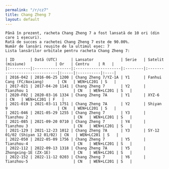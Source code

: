 ```yaml
---
permalink: "/r/cz7"
title: Chang Zheng 7
layout: default
---
```


    Până în prezent, racheta Chang Zheng 7 a fost lansată de 10 ori (din care 1 eșecuri).
    Rată de succes a rachetei Chang Zheng 7 este de 90.00%.
    Număr de lansări reușite de la ultimul eșec: 7
    Lista lansărilor orbitale pentru racheta Chang Zheng 7:
    
    | ID       | Dată (UTC)      | Lansator            | Serie   | Satelit (misiune)             | Or   | Centru    | R   |
    |:---------|:----------------|:--------------------|:--------|:------------------------------|:-----|:----------|:----|
    | 2016-042 | 2016-06-25 1200 | Chang Zheng 7/YZ-1A | Y1      | Fanhui Cang (FC/Aoxiang)      | CN   | WEN+LC201 | S   |
    | 2017-021 | 2017-04-20 1141 | Chang Zheng 7       | Y2      | Tianzhou 1                    | CN   | WEN+LC201 | S   |
    | 2020-F02 | 2020-03-16 1334 | Chang Zheng 7A      | Y1      | XYZ-6                         | CN   | WEN+LC201 | F   |
    | 2021-019 | 2021-03-11 1751 | Chang Zheng 7A      | Y2      | Shiyan 9                      | CN   | WEN+LC201 | S   |
    | 2021-046 | 2021-05-29 1255 | Chang Zheng 7       | Y3      | Tianzhou 2                    | CN   | WEN+LC201 | S   |
    | 2021-085 | 2021-09-20 0710 | Chang Zheng 7       | Y4      | Tianzhou 3                    | CN   | WEN+LC201 | S   |
    | 2021-129 | 2021-12-23 1012 | Chang Zheng 7A      | Y3      | SY-12 01/02 (Shiyan 12 01/02) | CN   | WEN+LC201 | S   |
    | 2022-050 | 2022-05-09 1756 | Chang Zheng 7       | Y5      | Tianzhou-4                    | CN   | WEN+LC201 | S   |
    | 2022-112 | 2022-09-13 1318 | Chang Zheng 7A      | Y5      | Zhongxing-1E (ZX-1E)          | CN   | WEN+LC201 | S   |
    | 2022-152 | 2022-11-12 0203 | Chang Zheng 7       | Y6      | Tianzhou-5                    | CN   | WEN+LC201 | S   |

